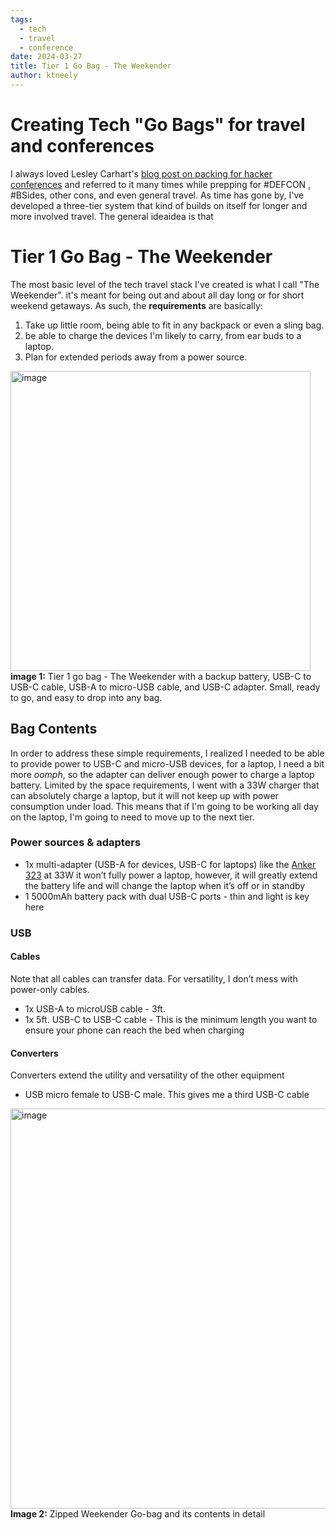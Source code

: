 ```yaml
---
tags:
  - tech
  - travel
  - conference
date: 2024-03-27
title: Tier 1 Go Bag - The Weekender
author: ktneely
---
```

# Creating Tech "Go Bags" for travel and conferences

I always loved Lesley Carhart's [blog post on packing for hacker conferences](https://tisiphone.net/2017/04/28/whats-in-my-hacking-con-bag/) and referred to it many times while prepping for #DEFCON , #BSides, other cons, and even general travel.  As time has gone by, I've developed a three-tier system that kind of builds on itself for longer and more involved travel.  The general ideaidea is that

# Tier 1 Go Bag - The Weekender
 
The most basic level of the tech travel stack I've created is what I call "The Weekender".  it's meant for being out and about all day long or for short weekend getaways.  As such, the **requirements** are basically:
1. Take up little room, being able to fit in any backpack or even a sling bag.
2. be able to charge the devices I'm likely to carry, from ear buds to a laptop.
3. Plan for extended periods away from a power source.

<img src="https://pixel.infosec.exchange/storage/m/_v2/540237025755407403/062ac74bd-fb82c6/ae7jd5nwgaQi/WpFmxPWk8IwRW3i16yhHVb5frmToFYP4VisYdkFn.jpg" alt="image" style="width:480px;height:auto;"></img>
**image 1:** Tier 1 go bag - The Weekender with a backup battery, USB-C to USB-C cable, USB-A to micro-USB cable, and USB-C adapter.  Small, ready to go, and easy to drop into any bag.

## Bag Contents

In order to address these simple requirements, I realized I needed to be able to provide power to USB-C and micro-USB devices, for a laptop, I need a bit more *oomph*, so the adapter can deliver enough power to charge a laptop battery.  Limited by the space requirements, I went with a 33W charger that can absolutely charge a laptop, but it will not keep up with power consumption under load.  This means that if I'm going to be working all day on the laptop, I'm going to need to move up to the next tier. 

### Power sources & adapters

- 1x multi-adapter (USB-A for devices, USB-C for laptops) like the [Anker 323](https://www.anker.com/products/a2331?variant=42282830725270) at 33W it won’t fully power a laptop, however, it will greatly extend the battery life and will change the laptop when it’s off or in standby
- 1 5000mAh battery pack with dual USB-C ports - thin and light is key here

### USB

#### Cables
Note that all cables can transfer data.  For versatility, I don’t mess with power-only cables.
- 1x USB-A to microUSB cable - 3ft.
- 1x 5ft. USB-C to USB-C cable - This is the minimum length you want to ensure your phone can reach the bed when charging

#### Converters
Converters extend the utility and versatility of the other equipment
- USB micro female to USB-C male.  This gives me a third USB-C cable


<img src="https://pixel.infosec.exchange/storage/m/_v2/540237025755407403/062ac74bd-fb82c6/L8F0wgK3TJpv/icuPwzvpqxg9lxP0lnCqSv2uNRLIlxxA8YbwO2gy.jpg" alt="image" style="width:640px;height:auto;"></img>
**Image 2:** Zipped Weekender Go-bag and its contents in detail